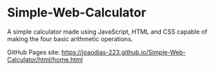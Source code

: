 # Simple-Web-Calculator
A simple calculator made using JavaScript, HTML and CSS capable of making the four basic arithmetic operations.

GitHub Pages site: https://joaodias-223.github.io/Simple-Web-Calculator/html/home.html
